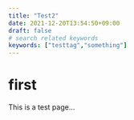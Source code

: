 ```yaml
---
title: "Test2"
date: 2021-12-20T13:54:50+09:00
draft: false
# search related keywords
keywords: ["testtag","something"]
---
```


# first
This is a test page...

